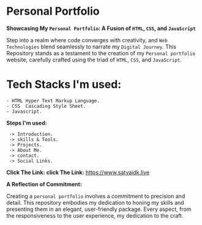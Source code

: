 # Personal Portfolio

**Showcasing My `Personal Portfolio`: A Fusion of `HTML`, `CSS`, and `JavaScript`**

Step into a realm where code converges with creativity, and `Web Technologies` blend seamlessly to narrate 
my `Digital Journey`. This Repository stands as a testament to the creation of my `Personal portfolio` website, 
carefully crafted using the triad of `HTML`, `CSS`, and `JavaScript`.

<h1>Tech Stacks I'm used:</h1> 

    - HTML Hyper Text Markup Language.
    - CSS  Cascading Style Sheet.
    - Javascript.

**Steps I'm used:**

     -> Introduction.
     -> skills & Tools.
     -> Projects.
     -> About Me.
     -> contact.
     -> Social Links.

**Click The Link:** 
**click The Link:** https://www.satyaidk.live


**A Reflection of Commitment:**

Creating a `personal portfolio` involves a commitment to precision and detail. This repository embodies my dedication to honing my skills and presenting them in an elegant, user-friendly package. Every aspect, from the responsiveness to the user experience, my dedication to the craft.
